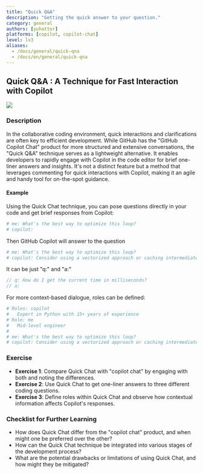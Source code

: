 ```yaml
---
title: "Quick Q&A"
description: "Getting the quick answer to your question."
category: general
authors: [yuhattor] 
platforms: [copilot, copilot-chat]
level: lv3
aliases:
  - /docs/general/quick-qna
  - /docs/en/general/quick-qna
---
```


## Quick Q&A : A Technique for Fast Interaction with Copilot

[<img src="https://img.shields.io/badge/Lv3-Mature_Best_Practice-brightgreen">](https://github.com/orgs/AI-Native-Development/projects/1/)

### Description

In the collaborative coding environment, quick interactions and clarifications are often key to efficient development. While GitHub has the "GitHub Copilot Chat" product for more structured and extensive conversations, the "Quick Q&A" technique serves as a lightweight alternative. It enables developers to rapidly engage with Copilot in the code editor for brief one-liner answers and insights. It's not a distinct feature but a method that leverages commenting for quick interactions with Copilot, making it an agile and handy tool for on-the-spot guidance.

#### Example

Using the Quick Chat technique, you can pose questions directly in your code and get brief responses from Copilot:

```rb
# me: What's the best way to optimize this loop?
# copilot: 
```

Then GitHub Copilot will answer to the question

```rb
# me: What's the best way to optimize this loop?
# copilot: Consider using a vectorized approach or caching intermediate results. 
```

It can be just "q:" and "a:"

```javascript
// q: How do I get the current time in milliseconds?
// a: 
```

For more context-based dialogue, roles can be defined:

```rb
# Roles: copilot
#   Expert in Python with 15+ years of experience
# Role: me
#   Mid-level engineer
#
# me: What's the best way to optimize this loop?
# copilot: Consider using a vectorized approach or caching intermediate results. 
```

### Exercise

- **Exercise 1**: Compare Quick Chat with "copilot chat" by engaging with both and noting the differences.
- **Exercise 2**: Use Quick Chat to get one-liner answers to three different coding questions.
- **Exercise 3**: Define roles within Quick Chat and observe how contextual information affects Copilot's responses.

### Checklist for Further Learning

- How does Quick Chat differ from the "copilot chat" product, and when might one be preferred over the other?
- How can the Quick Chat technique be integrated into various stages of the development process?
- What are the potential drawbacks or limitations of using Quick Chat, and how might they be mitigated?
